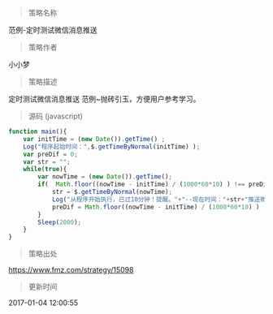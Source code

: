 
> 策略名称

范例-定时测试微信消息推送

> 策略作者

小小梦

> 策略描述

定时测试微信消息推送 范例~抛砖引玉，方便用户参考学习。



> 源码 (javascript)

``` javascript
function main(){
    var initTime = (new Date()).getTime() ;
    Log("程序起始时间：",$.getTimeByNormal(initTime) );
    var preDif = 0;
    var str = "";
    while(true){
        var nowTime = (new Date()).getTime();
        if(  Math.floor((nowTime - initTime) / (1000*60*10) ) !== preDif ){
            str = $.getTimeByNormal(nowTime);
            Log("从程序开始执行，已过10分钟！提醒。"+"--现在时间："+str+"推送微信@" );
            preDif = Math.floor((nowTime - initTime) / (1000*60*10) ) ;
        }
        Sleep(2000); 
    }
}
```

> 策略出处

https://www.fmz.com/strategy/15098

> 更新时间

2017-01-04 12:00:55
